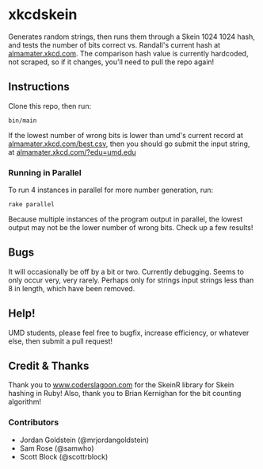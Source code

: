 # xkcdskein
Generates random strings, then runs them through a Skein 1024 1024 hash, and tests the number of bits correct vs. Randall's current hash at [almamater.xkcd.com](http://almamater.xkcd.com). The comparison hash value is currently hardcoded, not scraped, so if it changes, you'll need to pull the repo again!

## Instructions
Clone this repo, then run:

```
bin/main
```

If the lowest number of wrong bits is lower than umd's current record at [almamater.xkcd.com/best.csv](http://almamater.xkcd.com/best.csv), then you should go submit the input string, at [almamater.xkcd.com/?edu=umd.edu](http://almamater.xkcd.com/?edu=umd.edu)

### Running in Parallel
To run 4 instances in parallel for more number generation, run:

```
rake parallel
```

Because multiple instances of the program output in parallel, the lowest output may not be the lower number of wrong bits. Check up a few results!

## Bugs
It will occasionally be off by a bit or two. Currently debugging. Seems to only occur very, very rarely. Perhaps only for strings input strings less than 8 in length, which have been removed.

## Help!
UMD students, please feel free to bugfix, increase efficiency, or whatever else, then submit a pull request!

## Credit & Thanks
Thank you to www.coderslagoon.com for the SkeinR library for Skein hashing in Ruby!
Also, thank you to Brian Kernighan for the bit counting algorithm!

### Contributors
* Jordan Goldstein (@mrjordangoldstein)
* Sam Rose (@samwho)
* Scott Block (@scottrblock)
